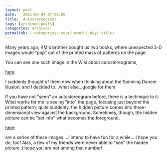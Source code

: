 ```yaml
---
layout: post
date:	2011-04-07 07:01:00
title:  Autostereograms
tags: [archived-posts]
categories: archives
permalink: /:categories/:year/:month/:day/:title/
---
```

Many years ago, KM's brother bought us two books, where unexpected 3-D images would "pop" out of the printed mass of patterns on the page.

You can see one such image in the Wiki about autostereograms,

<a href="http://en.wikipedia.org/wiki/Autostereogram"> here </a>

I suddenly thought of them now when thinking about the Spinning Dancer illusion, and I decided to...what else...google for them.

If you have not "seen" an autostereogram before, there is a technique to it. What works for me is seeing "into" the page, focusing just beyond the printed pattern; quite suddenly, the hidden picture comes into three-dimensional view against the background. Sometimes, though, the hidden picture can be "set into" what becomes the foreground.

<a href="http://www.google.co.in/search?q=Autostereogram&hl=en&prmd=ivns&tbm=isch&tbo=u&source=univ&sa=X&ei=qRCdTYCEPcGahQegj9TFBg&ved=0CDMQsAQ&biw=1040&bih=668"> here </a>

are a series of these images....I intend to have fun for a while....I hope you do, too! Alas, a few of my friends were never able to "see" the hidden picture..I hope you are not among that number!
